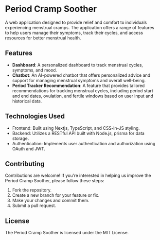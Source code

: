 # Period Cramp Soother

A web application designed to provide relief and comfort to individuals experiencing menstrual cramps. The application offers a range of features to help users manage their symptoms, track their cycles, and access resources for better menstrual health.

## Features

* **Dashboard**: A personalized dashboard to track menstrual cycles, symptoms, and mood.
* **Chatbot**: An AI-powered chatbot that offers personalized advice and support for managing menstrual symptoms and overall well-being.
* **Period Tracker Recommendation**: A feature that provides tailored recommendations for tracking menstrual cycles, including period start and end dates, ovulation, and fertile windows based on user input and historical data.

## Technologies Used

* Frontend: Built using Nextjs, TypeScript, and CSS-in-JS styling.
* Backend: Utilizes a RESTful API built with Node.js, prisma for data storage.
* Authentication: Implements user authentication and authorization using OAuth and JWT.

## Contributing

Contributions are welcome! If you're interested in helping us improve the Period Cramp Soother, please follow these steps:

1. Fork the repository.
2. Create a new branch for your feature or fix.
3. Make your changes and commit them.
4. Submit a pull request.

## License

The Period Cramp Soother is licensed under the MIT License.
